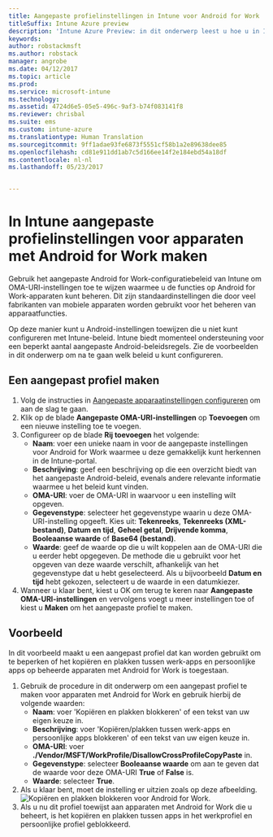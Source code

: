 ```yaml
---
title: Aangepaste profielinstellingen in Intune voor Android for Work
titleSuffix: Intune Azure preview
description: 'Intune Azure Preview: in dit onderwerp leest u hoe u in Intune aangepaste profielinstellingen maakt voor apparaten met Android for Work.'
keywords: 
author: robstackmsft
ms.author: robstack
manager: angrobe
ms.date: 04/12/2017
ms.topic: article
ms.prod: 
ms.service: microsoft-intune
ms.technology: 
ms.assetid: 4724d6e5-05e5-496c-9af3-b74f083141f8
ms.reviewer: chrisbal
ms.suite: ems
ms.custom: intune-azure
ms.translationtype: Human Translation
ms.sourcegitcommit: 9ff1adae93fe6873f5551cf58b1a2e89638dee85
ms.openlocfilehash: cd81e911dd1ab7c5d166ee14f2e184ebd54a18df
ms.contentlocale: nl-nl
ms.lasthandoff: 05/23/2017


---
```


# <a name="create-intune-custom-profile-settings-for-android-for-work-devices"></a>In Intune aangepaste profielinstellingen voor apparaten met Android for Work maken

Gebruik het aangepaste Android for Work-configuratiebeleid van Intune om OMA-URI-instellingen toe te wijzen waarmee u de functies op Android for Work-apparaten kunt beheren. Dit zijn standaardinstellingen die door veel fabrikanten van mobiele apparaten worden gebruikt voor het beheren van apparaatfuncties.

Op deze manier kunt u Android-instellingen toewijzen die u niet kunt configureren met Intune-beleid. Intune biedt momenteel ondersteuning voor een beperkt aantal aangepaste Android-beleidsregels. Zie de voorbeelden in dit onderwerp om na te gaan welk beleid u kunt configureren.

## <a name="create-a-custom-profile"></a>Een aangepast profiel maken

1. Volg de instructies in [Aangepaste apparaatinstellingen configureren](custom-settings-configure.md) om aan de slag te gaan.
2. Klik op de blade **Aangepaste OMA-URI-instellingen** op **Toevoegen** om een nieuwe instelling toe te voegen.
3. Configureer op de blade **Rij toevoegen** het volgende:
    - **Naam**: voer een unieke naam in voor de aangepaste instellingen voor Android for Work waarmee u deze gemakkelijk kunt herkennen in de Intune-portal.
    - **Beschrijving**: geef een beschrijving op die een overzicht biedt van het aangepaste Android-beleid, evenals andere relevante informatie waarmee u het beleid kunt vinden.
    - **OMA-URI**: voer de OMA-URI in waarvoor u een instelling wilt opgeven.
    - **Gegevenstype**: selecteer het gegevenstype waarin u deze OMA-URI-instelling opgeeft. Kies uit: **Tekenreeks**, **Tekenreeks (XML-bestand)**, **Datum en tijd**, **Geheel getal**, **Drijvende komma**, **Booleaanse waarde** of **Base64 (bestand)**.
    - **Waarde**: geef de waarde op die u wilt koppelen aan de OMA-URI die u eerder hebt opgegeven. De methode die u gebruikt voor het opgeven van deze waarde verschilt, afhankelijk van het gegevenstype dat u hebt geselecteerd. Als u bijvoorbeeld **Datum en tijd** hebt gekozen, selecteert u de waarde in een datumkiezer.
4. Wanneer u klaar bent, kiest u OK om terug te keren naar **Aangepaste OMA-URI-instellingen** en vervolgens voegt u meer instellingen toe of kiest u **Maken** om het aangepaste profiel te maken.


## <a name="example"></a>Voorbeeld

In dit voorbeeld maakt u een aangepast profiel dat kan worden gebruikt om te beperken of het kopiëren en plakken tussen werk-apps en persoonlijke apps op beheerde apparaten met Android for Work is toegestaan.

1. Gebruik de procedure in dit onderwerp om een aangepast profiel te maken voor apparaten met Android for Work en gebruik hierbij de volgende waarden:
    - **Naam**: voer 'Kopiëren en plakken blokkeren' of een tekst van uw eigen keuze in.
    - **Beschrijving**: voer 'Kopiëren/plakken tussen werk-apps en persoonlijke apps blokkeren' of een tekst van uw eigen keuze in.
    - **OMA-URI**: voer **./Vendor/MSFT/WorkProfile/DisallowCrossProfileCopyPaste** in.
    - **Gegevenstype**: selecteer **Booleaanse waarde** om aan te geven dat de waarde voor deze OMA-URI **True** of **False** is.
    - **Waarde**: selecteer **True**.
2. Als u klaar bent, moet de instelling er uitzien zoals op deze afbeelding.
![Kopiëren en plakken blokkeren voor Android for Work.](./media/custom-policy-afw-copy-paste.png)
3. Als u nu dit profiel toewijst aan apparaten met Android for Work die u beheert, is het kopiëren en plakken tussen apps in het werkprofiel en persoonlijke profiel geblokkeerd.
